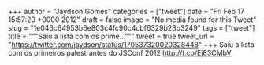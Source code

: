 
+++
author = "Jaydson Gomes"
categories = ["tweet"]
date = "Fri Feb 17 15:57:20 +0000 2012"
draft = false
image = "No media found for this Tweet"
slug = "1e046c64953b6e803c4fc90c4cbf6329b23b3249"
tags = ["tweet"]
title = """Saiu a lista com os prime..."""
tweet = true
tweet_url = "https://twitter.com/jaydson/status/170537320020328448"
+++
Saiu a lista com os primeiros palestrantes do JSConf 2012 http://t.co/Ej83CMbV
